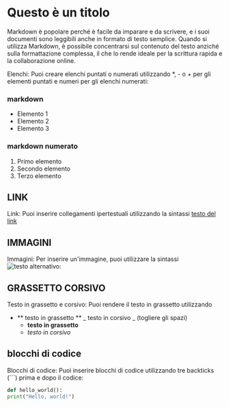 <!-- @format -->

# Questo è un titolo

Markdown è popolare perché è facile da imparare e da scrivere, e i suoi documenti sono leggibili anche in formato di testo semplice. Quando si utilizza Markdown, è possibile concentrarsi sul contenuto del testo anziché sulla formattazione complessa, il che lo rende ideale per la scrittura rapida e la collaborazione online.

Elenchi: Puoi creare elenchi puntati o numerati utilizzando \*, - o + per gli elementi puntati e numeri per gli elenchi numerati:

### markdown

- Elemento 1
- Elemento 2
- Elemento 3

### markdown numerato

1. Primo elemento
2. Secondo elemento
3. Terzo elemento

## LINK

Link: Puoi inserire collegamenti ipertestuali utilizzando la sintassi [testo del link](URL)

## IMMAGINI

Immagini: Per inserire un'immagine, puoi utilizzare la sintassi ![testo alternativo](URL_dell'immagine):

## GRASSETTO CORSIVO

Testo in grassetto e corsivo: Puoi rendere il testo in grassetto utilizzando

- ** testo in grassetto ** _ testo in corsivo _ (togliere gli spazi)
  - **testo in grassetto**
  - _testo in corsivo_

## blocchi di codice

Blocchi di codice: Puoi inserire blocchi di codice utilizzando tre backticks (```) prima e dopo il codice:

```python
def hello_world():
print("Hello, world!")
```
